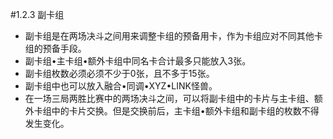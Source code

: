 #1.2.3        副卡组
* 副卡组是在两场决斗之间用来调整卡组的预备用卡，作为卡组应对不同其他卡组的预备手段。
* 副卡组•主卡组•额外卡组中同名卡合计最多只能放入3张。
* 副卡组枚数必须必须不少于0张，且不多于15张。
* 副卡组中也可以放入融合•同调•XYZ•LINK怪兽。
* 在一场三局两胜比赛中的两场决斗之间，可以将副卡组中的卡片与主卡组、额外卡组中的卡片交换。但是交换前后，主卡组•额外卡组和副卡组的枚数不得发生变化。
